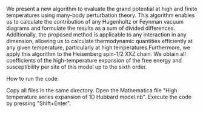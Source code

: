 We present a new algorithm to evaluate the grand potential at high and finite temperatures using many-body perturbation theory. This algorithm enables us to calculate the contribution of any Hugenholtz or Feynman vacuum diagrams and formulate the results as a sum of divided differences. Additionally, the proposed method is applicable to any interaction in any dimension, allowing us to calculate thermodynamic quantities efficiently at any given temperature, particularly at high temperatures.Furthermore, we apply this algorithm to the Heisenberg spin-1/2 XXZ chain. We obtain all coefficients of the high-temperature expansion of the free energy and susceptibility per site of this model up to the sixth order.

How to run the code:

Copy all files in the same directory.
Open the Mathematica file "High temperature series expansion of 1D Hubbard model.nb".
Execute the code by pressing "Shift+Enter".
